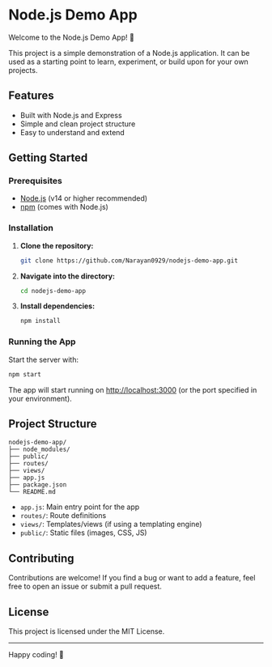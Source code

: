 # Node.js Demo App

Welcome to the Node.js Demo App! 👋

This project is a simple demonstration of a Node.js application. It can be used as a starting point to learn, experiment, or build upon for your own projects.

## Features

- Built with Node.js and Express
- Simple and clean project structure
- Easy to understand and extend

## Getting Started

### Prerequisites

- [Node.js](https://nodejs.org/) (v14 or higher recommended)
- [npm](https://www.npmjs.com/) (comes with Node.js)

### Installation

1. **Clone the repository:**
   ```bash
   git clone https://github.com/Narayan0929/nodejs-demo-app.git
   ```
2. **Navigate into the directory:**
   ```bash
   cd nodejs-demo-app
   ```
3. **Install dependencies:**
   ```bash
   npm install
   ```

### Running the App

Start the server with:

```bash
npm start
```

The app will start running on [http://localhost:3000](http://localhost:3000) (or the port specified in your environment).

## Project Structure

```
nodejs-demo-app/
├── node_modules/
├── public/
├── routes/
├── views/
├── app.js
├── package.json
└── README.md
```

- `app.js`: Main entry point for the app
- `routes/`: Route definitions
- `views/`: Templates/views (if using a templating engine)
- `public/`: Static files (images, CSS, JS)

## Contributing

Contributions are welcome! If you find a bug or want to add a feature, feel free to open an issue or submit a pull request.

## License

This project is licensed under the MIT License.

---

Happy coding! 🚀
